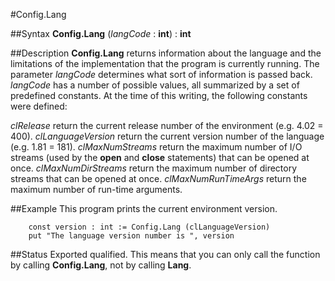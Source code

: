 
#Config.Lang

##Syntax
**Config.Lang** (_langCode_ : **int**) : **int**



##Description
**Config.Lang** returns information about the language and the limitations of the implementation that the program is currently running. The parameter _langCode_ determines what sort of information is passed back. _langCode_ has a number of possible values, all summarized by a set of predefined constants.
At the time of this writing, the following constants were defined:

_clRelease_ return the current release number of the environment (e.g. 4.02 = 400).
_clLanguageVersion_ return the current version number of the language (e.g. 1.81 = 181).
_clMaxNumStreams_ return the maximum number of I/O streams (used by the **open** and **close** statements) that can be opened at once.
_clMaxNumDirStreams_ return the maximum number of directory streams that can be opened at once.
_clMaxNumRunTimeArgs_ return the maximum number of run-time arguments.




##Example
This program prints the current environment version.


        const version : int := Config.Lang (clLanguageVersion)
        put "The language version number is ", version
##Status
Exported qualified.
This means that you can only call the function by calling **Config.Lang**, not by calling **Lang**.


